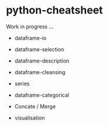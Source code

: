 # python-cheatsheet

Work in progress ...

- dataframe-io

- dataframe-selection

- dataframe-description

- dataframe-cleansing

- series

- dataframe-categorical

- Concate / Merge 

- visualisation
